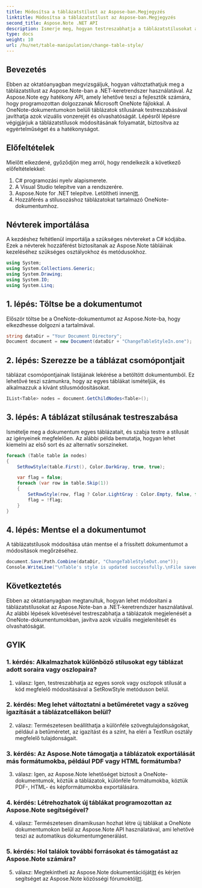 ```yaml
---
title: Módosítsa a táblázatstílust az Aspose-ban.Megjegyzés
linktitle: Módosítsa a táblázatstílust az Aspose-ban.Megjegyzés
second_title: Aspose.Note .NET API
description: Ismerje meg, hogyan testreszabhatja a táblázatstílusokat az Aspose.Note-ban a C# használatával. Módosítsa a színeket, a betűtípusokat és egyebeket a jobb dokumentummegjelenítés érdekében.
type: docs
weight: 10
url: /hu/net/table-manipulation/change-table-style/
---
```

## Bevezetés

Ebben az oktatóanyagban megvizsgáljuk, hogyan változtathatjuk meg a táblázatstílust az Aspose.Note-ban a .NET-keretrendszer használatával. Az Aspose.Note egy hatékony API, amely lehetővé teszi a fejlesztők számára, hogy programozottan dolgozzanak Microsoft OneNote fájlokkal. A OneNote-dokumentumokon belüli táblázatok stílusának testreszabásával javíthatja azok vizuális vonzerejét és olvashatóságát. Lépésről lépésre végigjárjuk a táblázatstílusok módosításának folyamatát, biztosítva az egyértelműséget és a hatékonyságot.

## Előfeltételek

Mielőtt elkezdené, győződjön meg arról, hogy rendelkezik a következő előfeltételekkel:
1. C# programozási nyelv alapismerete.
2. A Visual Studio telepítve van a rendszerére.
3.  Aspose.Note for .NET telepítve. Letöltheti innen[itt](https://releases.aspose.com/note/net/).
4. Hozzáférés a stílusozáshoz táblázatokat tartalmazó OneNote-dokumentumhoz.

## Névterek importálása

A kezdéshez feltétlenül importálja a szükséges névtereket a C# kódjába. Ezek a névterek hozzáférést biztosítanak az Aspose.Note tábláinak kezeléséhez szükséges osztályokhoz és metódusokhoz.
```csharp
using System;
using System.Collections.Generic;
using System.Drawing;
using System.IO;
using System.Linq;
```

## 1. lépés: Töltse be a dokumentumot

Először töltse be a OneNote-dokumentumot az Aspose.Note-ba, hogy elkezdhesse dolgozni a tartalmával.
```csharp
string dataDir = "Your Document Directory";
Document document = new Document(dataDir + "ChangeTableStyleIn.one");
```

## 2. lépés: Szerezze be a táblázat csomópontjait

táblázat csomópontjainak listájának lekérése a betöltött dokumentumból. Ez lehetővé teszi számunkra, hogy az egyes táblákat ismételjük, és alkalmazzuk a kívánt stílusmódosításokat.
```csharp
IList<Table> nodes = document.GetChildNodes<Table>();
```

## 3. lépés: A táblázat stílusának testreszabása

Ismételje meg a dokumentum egyes táblázatait, és szabja testre a stílusát az igényeinek megfelelően. Az alábbi példa bemutatja, hogyan lehet kiemelni az első sort és az alternatív sorszíneket.
```csharp
foreach (Table table in nodes)
{
    SetRowStyle(table.First(), Color.DarkGray, true, true);

    var flag = false;
    foreach (var row in table.Skip(1))
    {
        SetRowStyle(row, flag ? Color.LightGray : Color.Empty, false, false);
        flag = !flag;
    }
}
```

## 4. lépés: Mentse el a dokumentumot

A táblázatstílusok módosítása után mentse el a frissített dokumentumot a módosítások megőrzéséhez.
```csharp
document.Save(Path.Combine(dataDir, "ChangeTableStyleOut.one"));
Console.WriteLine("\nTable's style is updated successfully.\nFile saved at " + dataDir);
```

## Következtetés

Ebben az oktatóanyagban megtanultuk, hogyan lehet módosítani a táblázatstílusokat az Aspose.Note-ban a .NET-keretrendszer használatával. Az alábbi lépések követésével testreszabhatja a táblázatok megjelenését a OneNote-dokumentumokban, javítva azok vizuális megjelenítését és olvashatóságát.

## GYIK

### 1. kérdés: Alkalmazhatok különböző stílusokat egy táblázat adott soraira vagy oszlopaira?

1. válasz: Igen, testreszabhatja az egyes sorok vagy oszlopok stílusát a kód megfelelő módosításával a SetRowStyle metóduson belül.
  
### 2. kérdés: Meg lehet változtatni a betűméretet vagy a szöveg igazítását a táblázatcellákon belül?

2. válasz: Természetesen beállíthatja a különféle szövegtulajdonságokat, például a betűméretet, az igazítást és a színt, ha eléri a TextRun osztály megfelelő tulajdonságait.

### 3. kérdés: Az Aspose.Note támogatja a táblázatok exportálását más formátumokba, például PDF vagy HTML formátumba?

3. válasz: Igen, az Aspose.Note lehetőséget biztosít a OneNote-dokumentumok, köztük a táblázatok, különféle formátumokba, köztük PDF-, HTML- és képformátumokba exportálására.

### 4. kérdés: Létrehozhatok új táblákat programozottan az Aspose.Note segítségével?

4. válasz: Természetesen dinamikusan hozhat létre új táblákat a OneNote dokumentumokon belül az Aspose.Note API használatával, ami lehetővé teszi az automatikus dokumentumgenerálást.

### 5. kérdés: Hol találok további forrásokat és támogatást az Aspose.Note számára?

 5. válasz: Megtekintheti az Aspose.Note dokumentációját[itt](https://reference.aspose.com/note/net/) és kérjen segítséget az Aspose.Note közösségi fórumoktól[itt](https://forum.aspose.com/c/note/28).